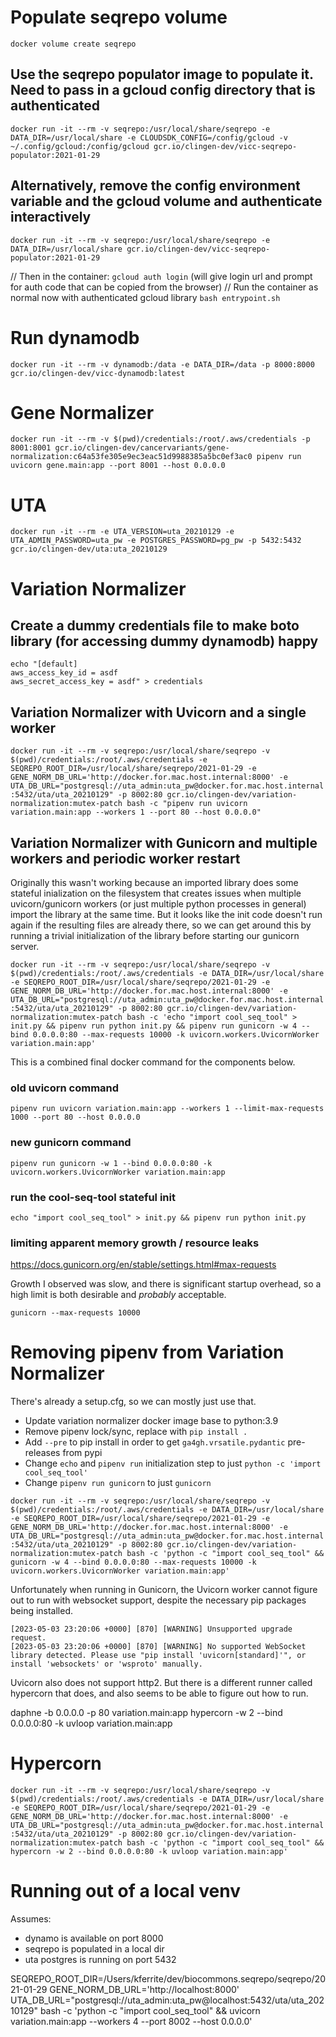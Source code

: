 # Populate seqrepo volume
`
docker volume create seqrepo
`

## Use the seqrepo populator image to populate it. Need to pass in a gcloud config directory that is authenticated

`
docker run -it --rm -v seqrepo:/usr/local/share/seqrepo -e DATA_DIR=/usr/local/share -e CLOUDSDK_CONFIG=/config/gcloud -v ~/.config/gcloud:/config/gcloud gcr.io/clingen-dev/vicc-seqrepo-populator:2021-01-29
`

## Alternatively, remove the config environment variable and the gcloud volume and authenticate interactively
`
docker run -it --rm -v seqrepo:/usr/local/share/seqrepo -e DATA_DIR=/usr/local/share gcr.io/clingen-dev/vicc-seqrepo-populator:2021-01-29
`

// Then in the container:
`gcloud auth login` (will give login url and prompt for auth code that can be copied from the browser)
// Run the container as normal now with authenticated gcloud library
`bash entrypoint.sh`

# Run dynamodb

`
docker run -it --rm -v dynamodb:/data -e DATA_DIR=/data -p 8000:8000 gcr.io/clingen-dev/vicc-dynamodb:latest
`

# Gene Normalizer
`
docker run -it --rm -v $(pwd)/credentials:/root/.aws/credentials -p 8001:8001 gcr.io/clingen-dev/cancervariants/gene-normalization:c64a53fe305e9ec3eac51d9988385a5bc0ef3ac0 pipenv run uvicorn gene.main:app --port 8001 --host 0.0.0.0
`

# UTA
`
docker run -it --rm -e UTA_VERSION=uta_20210129 -e UTA_ADMIN_PASSWORD=uta_pw -e POSTGRES_PASSWORD=pg_pw -p 5432:5432 gcr.io/clingen-dev/uta:uta_20210129
`

# Variation Normalizer
## Create a dummy credentials file to make boto library (for accessing dummy dynamodb) happy
```
echo "[default]
aws_access_key_id = asdf
aws_secret_access_key = asdf" > credentials
```

## Variation Normalizer with Uvicorn and a single worker
`
docker run -it --rm -v seqrepo:/usr/local/share/seqrepo -v $(pwd)/credentials:/root/.aws/credentials -e SEQREPO_ROOT_DIR=/usr/local/share/seqrepo/2021-01-29 -e GENE_NORM_DB_URL='http://docker.for.mac.host.internal:8000' -e UTA_DB_URL="postgresql://uta_admin:uta_pw@docker.for.mac.host.internal:5432/uta/uta_20210129" -p 8002:80 gcr.io/clingen-dev/variation-normalization:mutex-patch bash -c "pipenv run uvicorn variation.main:app --workers 1 --port 80 --host 0.0.0.0"
`

## Variation Normalizer with Gunicorn and multiple workers and periodic worker restart

Originally this wasn't working because an imported library does some stateful inialization on the filesystem that creates issues when multiple uvicorn/gunicorn workers (or just multiple python processes in general) import the library at the same time. But it looks like the init code doesn't run again if the resulting files are already there, so we can get around this by running a trivial initialization of the library before starting our gunicorn server.

`
docker run -it --rm -v seqrepo:/usr/local/share/seqrepo -v $(pwd)/credentials:/root/.aws/credentials -e DATA_DIR=/usr/local/share -e SEQREPO_ROOT_DIR=/usr/local/share/seqrepo/2021-01-29 -e GENE_NORM_DB_URL='http://docker.for.mac.host.internal:8000' -e UTA_DB_URL="postgresql://uta_admin:uta_pw@docker.for.mac.host.internal:5432/uta/uta_20210129" -p 8002:80 gcr.io/clingen-dev/variation-normalization:mutex-patch bash -c 'echo "import cool_seq_tool" > init.py && pipenv run python init.py && pipenv run gunicorn -w 4 --bind 0.0.0.0:80 --max-requests 10000 -k uvicorn.workers.UvicornWorker variation.main:app'
`

This is a combined final docker command for the components below.

### old uvicorn command
`
pipenv run uvicorn variation.main:app --workers 1 --limit-max-requests 1000 --port 80 --host 0.0.0.0
`

### new gunicorn command
`
pipenv run gunicorn -w 1 --bind 0.0.0.0:80 -k uvicorn.workers.UvicornWorker variation.main:app
`
### run the cool-seq-tool stateful init
`
echo "import cool_seq_tool" > init.py && pipenv run python init.py
`
### limiting apparent memory growth / resource leaks

https://docs.gunicorn.org/en/stable/settings.html#max-requests

Growth I observed was slow, and there is significant startup overhead, so a high limit is both desirable and *probably* acceptable.

`gunicorn --max-requests 10000`



# Removing pipenv from Variation Normalizer

There's already a setup.cfg, so we can mostly just use that.

- Update variation normalizer docker image base to python:3.9
- Remove pipenv lock/sync, replace with `pip install .`
- Add `--pre` to pip install in order to get `ga4gh.vrsatile.pydantic` pre-releases from pypi
- Change `echo` and `pipenv run` initialization step to just `python -c 'import cool_seq_tool'`
- Change `pipenv run gunicorn` to just `gunicorn`


`
docker run -it --rm -v seqrepo:/usr/local/share/seqrepo -v $(pwd)/credentials:/root/.aws/credentials -e DATA_DIR=/usr/local/share -e SEQREPO_ROOT_DIR=/usr/local/share/seqrepo/2021-01-29 -e GENE_NORM_DB_URL='http://docker.for.mac.host.internal:8000' -e UTA_DB_URL="postgresql://uta_admin:uta_pw@docker.for.mac.host.internal:5432/uta/uta_20210129" -p 8002:80 gcr.io/clingen-dev/variation-normalization:mutex-patch bash -c 'python -c "import cool_seq_tool" && gunicorn -w 4 --bind 0.0.0.0:80 --max-requests 10000 -k uvicorn.workers.UvicornWorker variation.main:app'
`

Unfortunately when running in Gunicorn, the Uvicorn worker cannot figure out to run with websocket support, despite the necessary pip packages being installed.

```
[2023-05-03 23:20:06 +0000] [870] [WARNING] Unsupported upgrade request.
[2023-05-03 23:20:06 +0000] [870] [WARNING] No supported WebSocket library detected. Please use "pip install 'uvicorn[standard]'", or install 'websockets' or 'wsproto' manually.
```

Uvicorn also does not support http2. But there is a different runner called hypercorn that does, and also seems to be able to figure out how to run.

daphne -b 0.0.0.0 -p 80 variation.main:app
hypercorn -w 2 --bind 0.0.0.0:80 -k uvloop variation.main:app



# Hypercorn
`
docker run -it --rm -v seqrepo:/usr/local/share/seqrepo -v $(pwd)/credentials:/root/.aws/credentials -e DATA_DIR=/usr/local/share -e SEQREPO_ROOT_DIR=/usr/local/share/seqrepo/2021-01-29 -e GENE_NORM_DB_URL='http://docker.for.mac.host.internal:8000' -e UTA_DB_URL="postgresql://uta_admin:uta_pw@docker.for.mac.host.internal:5432/uta/uta_20210129" -p 8002:80 gcr.io/clingen-dev/variation-normalization:mutex-patch bash -c 'python -c "import cool_seq_tool" && hypercorn -w 2 --bind 0.0.0.0:80 -k uvloop variation.main:app'
`


# Running out of a local venv

Assumes:
- dynamo is available on port 8000
- seqrepo is populated in a local dir
- uta postgres is running on port 5432

SEQREPO_ROOT_DIR=/Users/kferrite/dev/biocommons.seqrepo/seqrepo/2021-01-29 GENE_NORM_DB_URL='http://localhost:8000' UTA_DB_URL="postgresql://uta_admin:uta_pw@localhost:5432/uta/uta_20210129" bash -c 'python -c "import cool_seq_tool" && uvicorn variation.main:app --workers 4 --port 8002 --host 0.0.0.0'
